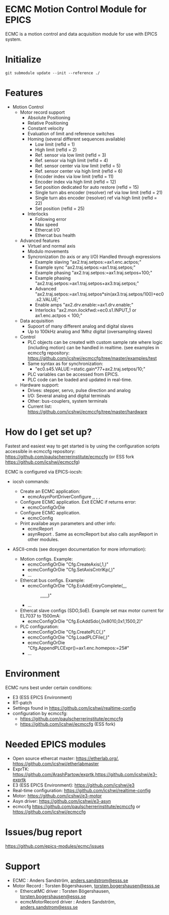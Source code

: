 ECMC Motion Control Module for EPICS 
==

ECMC is a motion control and data acquisition module for use with EPICS system.


# Initialize

```
git submodule update --init --reference ./
```

# Features

* Motion Control
    * Motor record support
        * Absolute Positioning
        * Relative Positioning
        * Constant velocity
        * Evaluation of limit and reference switches
        * Homing (several different sequences available)
            * Low limit (refId = 1)
            * High limit (refId = 2)
            * Ref. sensor via low limit (refId = 3)
            * Ref. sensor via high limit (refId = 4)
            * Ref. sensor center via low limit (refId = 5)
            * Ref. sensor center via high limit (refId = 6)
            * Encoder index via low limit (refId = 11)
            * Encoder index via high limit (refId = 12)
            * Set position dedicated for auto restore (refId = 15)
            * Single turn abs encoder (resolver) ref via low limit (refId = 21)
            * Single turn abs encoder (resolver) ref via high limit (refId = 22)
            * Set position (refId = 25)
        * Interlocks
            * Following error
            * Max speed
            * Ethercat I/O
            * Ethercat bus health
    * Advanced features
        * Virtuel and normal axis
        * Modulo movements
        * Syncronization (to axis or any I/O) Handled through expressions
            * Example slaving  "ax2.traj.setpos:=ax1.enc.actpos;"
            * Example sync     "ax2.traj.setpos:=ax1.traj.setpos;"
            * Example phasing  "ax2.traj.setpos:=ax1.traj.setpos+100;"
            * Example phasing  "ax2.traj.setpos:=ax1.traj.setpos+ax3.traj.setpos;"
            * Advanced         "ax2.traj.setpos:=ax1.traj.setpos*sin(ax3.traj.setpos/100)+ec0.s2.VALUE;"
            * Enable amps      "ax2.drv.enable:=ax1.drv.enable;"
            * Interlocks       "ax2.mon.ilockfwd:=ec0.s1.INPUT_1 or ax1.enc.actpos < 100;"
    * Data acquisition
        * Supoort of many different analog and digital slaves
        * Up to 100kHz analog and 1Mhz digital (oversampling slaves)      
    * Control
        * PLC objects can be created with custom sample rate where logic (including motion) can be handled in realtime.
        (see examples in ecmccfg repository: https://github.com/icshwi/ecmccfg/tree/master/examples/test
        * Same syntax as for synchronization:
            * "ec0.s45.VALUE:=static.gain*77+ax2.traj.setpos/10;"                        
        * PLC variables can be accessed from EPICS. 
        * PLC code can be loaded and updated in real-time.
    * Hardware support: 
        * Drives: stepper, servo, pulse direction and analog
        * I/O: Several analog and digital terminals
        * Other: bus-couplers, system terminals
        * Current list: https://github.com/icshwi/ecmccfg/tree/master/hardware

# How do I get set up?

Fastest and easiest way to get started is by using the configuration scripts accessible in
ecmccfg repository: https://github.com/paulscherrerinstitute/ecmccfg (or ESS fork https://github.com/icshwi/ecmccfg)

ECMC is configured via EPICS-iocsh:

* iocsh commands:
    * Create an ECMC application:
        * ecmcAsynPortDriverConfigure <portName>,<paramTableSize>, <prio>, <disableAutoConnect>, <defaultSampleRateMS>
    * Configure ECMC application. Exit ECMC if returns error: 
        * ecmcConfigOrDie <ecmc ASCII command>
    * Configure ECMC application.
        * ecmcConfig <ecmc ASCII command> 
    * Print availabe asyn parameters and other info:
        * ecmcReport <detail> 
        * asynReport <detail>. Same as ecmcReport but also calls asynReport in other modules.

* ASCII-cmds (see doxygen documentation for more information):
    * Motion configs. Example:
        * ecmcConfigOrDie "Cfg.CreateAxis(<axisid>,1,<type>)"
        * ecmcConfigOrDie "Cfg.SetAxisCntrlKp(<axisid>,<kp>)"    
        * ...
    * Ethercat bus configs. Example:
        * ecmcConfigOrDie "Cfg.EcAddEntryComplete(<slaveid>,<vendorid>,<productid>,<dir>,<smid>,<pdoid>,<entryid>,<entrysubid>,<bits>,<name>)"  
        * ...
    * Ethercat slave configs (SDO,SoE). Example set max motor current for EL7037 to 1500mA:
        * ecmcConfigOrDie "Cfg.EcAddSdo(<slaveid>,0x8010,0x1,1500,2)"
    * PLC configuration:
        * ecmcConfigOrDie "Cfg.CreatePLC(<plcid>,<sample rate ms>)"
        * ecmcConfigOrDie "Cfg.LoadPLCFile(<plcid>,<filename>)"
        * ecmcConfigOrDie "Cfg.AppendPLCExpr(<plcid>)=ax1.enc.homepos:=25#"
        * ...

# Environment
ECMC runs best under certain conditions:

* E3 (ESS EPICS Environment)
* RT-patch
* Settings found in https://github.com/icshwi/realtime-config
* configuration by ecmccfg:
  * https://github.com/paulscherrerinstitute/ecmccfg
  * https://github.com/icshwi/ecmccfg (ESS fork)


# Needed EPICS modules

* Open source ethercat master:      https://etherlab.org/, https://github.com/icshwi/etherlabmaster 
* ExprTK:                           https://github.com/ArashPartow/exprtk,https://github.com/icshwi/e3-exprtk
* E3 (ESS EPICS Environment):       https://github.com/icshwi/e3
* Real-time configuration:          https://github.com/icshwi/realtime-config
* Motor:                            https://github.com/icshwi/e3-motor
* Asyn driver:                      https://github.com/icshwi/e3-asyn
* ecmccfg                           https://github.com/paulscherrerinstitute/ecmccfg or
                                    https://github.com/icshwi/ecmccfg

# Issues/bug report

https://github.com/epics-modules/ecmc/issues

# Support

* ECMC                     : Anders Sandström, anders.sandstrom@esss.se
* Motor Record             : Torsten Bögershausen, torsten.bogershausen@esss.se
  * EthercatMC driver      : Torsten Bögershausen, torsten.bogershausen@esss.se
  * ecmcMotorRecord driver : Anders Sandström, anders.sandstrom@esss.se
